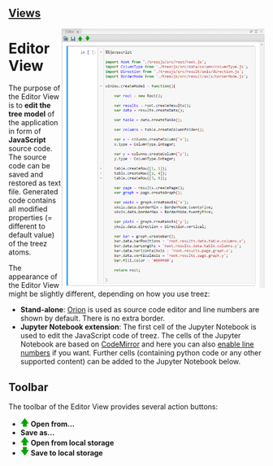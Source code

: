 [Views](../views.md)
----

<img align="right" width="400" src="../images/editor_view.png">

#	Editor View

The purpose of the Editor View is to **edit the tree model** of the application in form of **JavaScript** source code. The source code can be saved and restored as text file. Generated code contains all modified properties (= different to default value) of the treez atoms.

The appearance of the Editor View might be slightly different, depending on how you use treez:

* **Stand-alone**: [Orion](http://wiki.eclipse.org/Orion) is used as source code editor and line numbers are shown by default. There is no extra border.
* **Jupyter Notebook extension**: The first cell of the Jupyter Notebook is used to edit the JavaScript code of treez. The cells of the Jupyter Notebook are based on [CodeMirror](https://codemirror.net/) and here you can also [enable line numbers](https://stackoverflow.com/questions/10979667/showing-line-numbers-in-ipython-jupyter-notebooks) if you want. Further cells (containing python code or any other supported content) can be added to the Jupyter Notebook below. 

## Toolbar

The toolbar of the Editor View provides several action buttons:

* ![Open from](../../icons/openFromLocalStorage.png) **Open from...**
* **Save as...**
* ![Open from](../../icons/openFromLocalStorage.png) **Open from local storage**
* ![Open from](../../icons/saveToLocalStorage.png) **Save to local storage**

